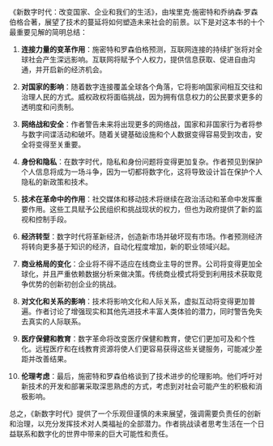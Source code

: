 《新数字时代：改变国家、企业和我们的生活》，由埃里克·施密特和乔纳森·罗森伯格合著，展望了技术的蔓延将如何塑造未来社会的前景。以下是对这本书的十个最重要见解的简明总结：

1. **连接力量的变革作用**：施密特和罗森伯格预测，互联网连接的持续扩张将对全球社会产生深远影响。互联网将赋予个人权力，提供信息获取、促进自由沟通，并开启新的经济机会。

2. **对国家的影响**：随着数字连接覆盖全球各个角落，它将影响国家间相互交往和治理人民的方式。威权政权将面临挑战，因为拥有信息权力的公民要求更多的透明度和问责制。

3. **网络战和安全**：作者警告未来将出现更多的网络战，国家和非国家行为者将参与数字间谍活动和破坏。随着关键基础设施和个人数据变得容易受到攻击，安全将变得至关重要。

4. **身份和隐私**：在数字时代，隐私和身份问题将变得更加复杂。作者预见到保护个人信息将成为一场斗争，因为一切都将数字化，这将导致设计旨在保护个人隐私的新政策和技术。

5. **技术在革命中的作用**：社交媒体和移动技术将继续在政治活动和革命中发挥重要作用。这些工具赋予公民组织和挑战现状的权力，但也为政府提供了新的监视和控制手段。

6. **经济转型**：数字时代将革新经济，创造新市场并破坏现有市场。作者预测经济将转向更多基于知识的经济，自动化程度增加，新的职业领域兴起。

7. **商业格局的变化**：企业将不得不适应在线商业主导的世界。公司将变得更加全球化，并且严重依赖数据分析来做决策。传统商业模式将受到利用技术获取竞争优势的创新初创企业的挑战。

8. **对文化和关系的影响**：技术将影响文化和人际关系，虚拟互动将变得更加普遍。作者讨论了增强现实和其他先进技术丰富人类体验的潜力，同时警告免失去真实的人际联系。

9. **医疗保健和教育**：数字革命将改变医疗保健和教育，使它们更加可及和个性化。远程医疗和在线教育资源将使人们更容易获得这些关键服务，可能减少差距并改善结果。

10. **伦理考虑**：最后，施密特和罗森伯格谈到了技术进步的伦理影响。他们呼吁对新技术的开发和部署采取深思熟虑的方式，考虑到对社会可能产生的积极和消极影响。

总之，《新数字时代》提供了一个乐观但谨慎的未来展望，强调需要负责任的创新和治理，以充分发挥技术对人类福祉的全部潜力。作者挑战读者思考生活在一个日益联系和数字化的世界中带来的巨大可能性和责任。